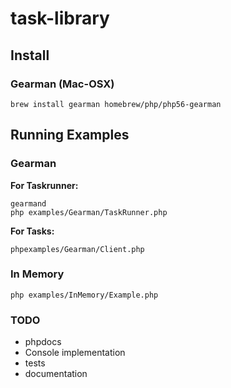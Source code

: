 # task-library

## Install

### Gearman (Mac-OSX)

```
brew install gearman homebrew/php/php56-gearman
```

## Running Examples
 
### Gearman

__For Taskrunner:__
```
gearmand
php examples/Gearman/TaskRunner.php
```

__For Tasks:__
```
phpexamples/Gearman/Client.php
```

### In Memory

```
php examples/InMemory/Example.php
```

### TODO

* phpdocs
* Console implementation
* tests
* documentation
